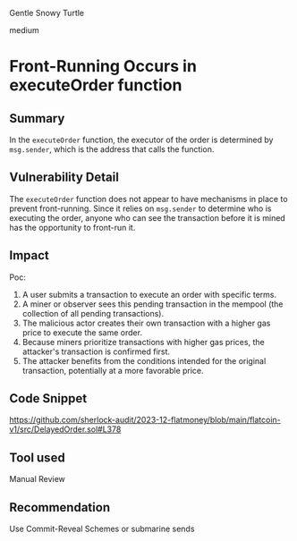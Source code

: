 Gentle Snowy Turtle

medium

# Front-Running Occurs in executeOrder function

## Summary
In the `executeOrder` function, the executor of the order is determined by `msg.sender`, which is the address that calls the function.

## Vulnerability Detail
The `executeOrder` function does not appear to have mechanisms in place to prevent front-running. Since it relies on `msg.sender` to determine who is executing the order, anyone who can see the transaction before it is mined has the opportunity to front-run it.

## Impact
Poc:

1. A user submits a transaction to execute an order with specific terms.
2. A miner or observer sees this pending transaction in the mempool (the collection of all pending transactions).
3. The malicious actor creates their own transaction with a higher gas price to execute the same order.
4. Because miners prioritize transactions with higher gas prices, the attacker's transaction is confirmed first.
5. The attacker benefits from the conditions intended for the original transaction, potentially at a more favorable price.

## Code Snippet
https://github.com/sherlock-audit/2023-12-flatmoney/blob/main/flatcoin-v1/src/DelayedOrder.sol#L378

## Tool used
Manual Review

## Recommendation
Use Commit-Reveal Schemes or submarine sends